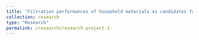 ```yaml
---
title: "Filtration performances of household materials as candidates for facemasks"
collection: research
type: "Research"
permalink: /research/research-project-1
---
```

